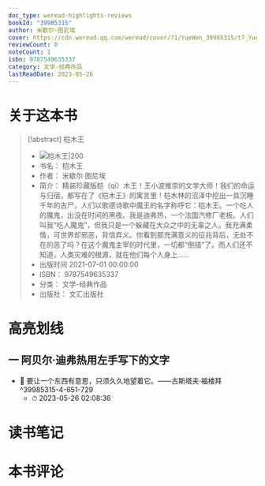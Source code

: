 ```yaml
---
doc_type: weread-highlights-reviews
bookId: "39985315"
author: 米歇尔·图尼埃
cover: https://cdn.weread.qq.com/weread/cover/71/YueWen_39985315/t7_YueWen_39985315.jpg
reviewCount: 0
noteCount: 1
isbn: 9787549635337
category: 文学-经典作品
lastReadDate: 2023-05-26
---
```

# 关于这本书
> [!abstract] 桤木王
> - ![ 桤木王|200](https://cdn.weread.qq.com/weread/cover/71/YueWen_39985315/t7_YueWen_39985315.jpg)
> - 书名： 桤木王
> - 作者： 米歇尔·图尼埃
> - 简介： 精装珍藏版桤（qī）木王！王小波推崇的文学大师！我们的命运与归宿，都写在了《桤木王》的寓言里！桤木林的沼泽中挖出一具沉睡千年的古尸，人们以歌德诗歌中魔王的名字称呼它：桤木王。一个吃人的魔鬼，出没在时间的黑夜。我是迪弗热，一个法国汽修厂老板。人们叫我“吃人魔鬼”，但我只是一个躲藏在大众之中的无辜之人。我充满柔情，可世界却邪恶，背信弃义。你看到那充满意义的征兆背后，无处不在的恶了吗？在这个魔鬼主宰的时代里，一切都“倒错”了。而人们还不知道，人类灾难的根源，就在他们每个人身上……
> - 出版时间 2021-07-01 00:00:00
> - ISBN： 9787549635337
> - 分类： 文学-经典作品
> - 出版社： 文汇出版社

# 高亮划线

## 一 阿贝尔·迪弗热用左手写下的文字


- 📌 要让一个东西有意思，只须久久地望着它。——古斯塔夫·福楼拜 ^39985315-4-651-729
    - ⏱ 2023-05-26 02:08:36 
# 读书笔记

# 本书评论
